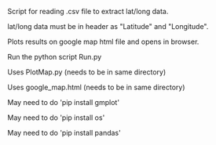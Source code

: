 Script for reading .csv file to extract lat/long data.

lat/long data must be in header as "Latitude" and "Longitude".

Plots results on google map html file and opens in browser.

Run the python script Run.py

Uses PlotMap.py (needs to be in same directory)

Uses google_map.html (needs to be in same directory)

May need to do 'pip install gmplot'

May need to do 'pip install os'

May need to do 'pip install pandas'
